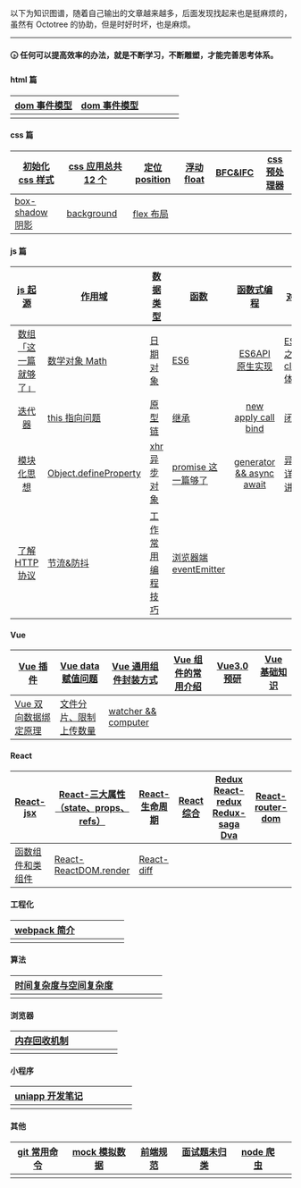 以下为知识图谱，随着自己输出的文章越来越多，后面发现找起来也是挺麻烦的，虽然有 Octotree 的协助，但是时好时坏，也是麻烦。

---

#### 🕟 任何可以提高效率的办法，就是不断学习，不断雕塑，才能完善思考体系。

#### html 篇

| [dom 事件模型](https://gitee.com/juice-ice/technical-article/blob/master/2019%E5%B9%B4/10%E6%9C%88/%E4%BA%8B%E4%BB%B6%E6%A8%A1%E5%9E%8B.md) | [dom 事件模型](./2019年/10月/事件模型.md) |      |      |      |      |
| :----------------------------------------------------------- | :---------------------------------------: | ---: | ---- | ---- | ---- |
|                                                              |                                           |      |      |      |      |

#### css 篇

| [初始化 css 样式](https://gitee.com/juice-ice/technical-article/blob/master/2019%E5%B9%B4/10%E6%9C%88/base.css)     | [css 应用总共 12 个](https://gitee.com/juice-ice/technical-article/blob/master/2019%E5%B9%B4/10%E6%9C%88/%E5%85%B6%E4%BB%96%E7%9A%84%E4%B8%80%E4%BA%9Bcss%E5%B1%9E%E6%80%A7.md) | [定位 position](https://gitee.com/juice-ice/technical-article/blob/master/2019%E5%B9%B4/10%E6%9C%88/%E5%AE%9A%E4%BD%8Dposition.md) | [浮动 float](<https://gitee.com/juice-ice/technical-article/blob/master/2019%E5%B9%B4/10%E6%9C%88/%E6%B5%AE%E5%8A%A8(float).md>) | [BFC&IFC](https://gitee.com/juice-ice/technical-article/blob/master/2019%E5%B9%B4/11%E6%9C%88/BFC%26IFC.md) | [css 预处理器](https://gitee.com/juice-ice/technical-article/blob/master/2020%E5%B9%B4/3%E6%9C%88/css%E9%A2%84%E5%A4%84%E7%90%86%E5%99%A8.md) |
| ------------------------------------------------------------------------------------------------------------------- | ------------------------------------------------------------------------------------------------------------------------------------------------------------------------------- | ---------------------------------------------------------------------------------------------------------------------------------- | -------------------------------------------------------------------------------------------------------------------------------- | ----------------------------------------------------------------------------------------------------------- | --------------------------------------------------------------------------------------------------------------------------------------------- |
| [box-shadow 阴影](https://gitee.com/juice-ice/technical-article/blob/master/2020%E5%B9%B4/9%E6%9C%88/box-shadow.md) | [background](https://gitee.com/juice-ice/technical-article/blob/master/2020%E5%B9%B4/9%E6%9C%88/background.md)                                                                  | [flex 布局](https://gitee.com/juice-ice/technical-article/blob/master/2020%E5%B9%B4/9%E6%9C%88/flex%E5%B8%83%E5%B1%80.md)          |                                                                                                                                  |                                                                                                             |                                                                                                                                               |

#### js 篇

|                                 [js 起源](https://gitee.com/juice-ice/technical-article/blob/master/2019%E5%B9%B4/8%E6%9C%88/%E5%9B%9E%E9%A1%BEJS%E5%8E%86%E5%8F%B2.md)                                  | [作用域](https://gitee.com/juice-ice/technical-article/blob/master/2020%E5%B9%B4/8%E6%9C%88/%E9%87%8D%E6%96%B0%E8%AE%A4%E8%AF%86%E4%BD%9C%E7%94%A8%E5%9F%9F.md)                     | [数据类型](https://gitee.com/juice-ice/technical-article/blob/master/2021%E5%B9%B4/1%E6%9C%88/%E6%95%B0%E6%8D%AE%E7%B1%BB%E5%9E%8B.md)                           | [函数](https://gitee.com/juice-ice/technical-article/blob/master/2020%E5%B9%B4/7%E6%9C%88/%E9%87%8D%E6%96%B0%E7%90%86%E8%A7%A3%E5%87%BD%E6%95%B0.md)            |   [函数式编程](https://gitee.com/juice-ice/technical-article/blob/master/2019%E5%B9%B4/11%E6%9C%88/arguments%26%E5%87%BD%E6%95%B0%E5%BC%8F%E7%BC%96%E7%A8%8B.md)    | [对象](https://gitee.com/juice-ice/technical-article/blob/master/2020%E5%B9%B4/7%E6%9C%88/%E9%87%8D%E6%96%B0%E8%AE%A4%E8%AF%86%E5%AF%B9%E8%B1%A1.md)                  |
| :------------------------------------------------------------------------------------------------------------------------------------------------------------------------------------------------------: | ----------------------------------------------------------------------------------------------------------------------------------------------------------------------------------- | ---------------------------------------------------------------------------------------------------------------------------------------------------------------- | --------------------------------------------------------------------------------------------------------------------------------------------------------------- | :-----------------------------------------------------------------------------------------------------------------------------------------------------------------: | --------------------------------------------------------------------------------------------------------------------------------------------------------------------- |
| [数组「这一篇就够了」](https://gitee.com/juice-ice/technical-article/blob/master/2021%E5%B9%B4/2%E6%9C%88/%E6%95%B0%E7%BB%84%E3%80%8C%E8%BF%99%E4%B8%80%E7%AF%87%E5%B0%B1%E5%A4%9F%E4%BA%86%E3%80%8D.md) | [数学对象 Math](https://gitee.com/juice-ice/technical-article/blob/master/2019%E5%B9%B4/11%E6%9C%88/%E6%95%B0%E5%AD%A6%E5%AF%B9%E8%B1%A1.md)                                        | [日期对象](https://gitee.com/juice-ice/technical-article/blob/master/2019%E5%B9%B4/11%E6%9C%88/%E6%97%A5%E6%9C%9F%E5%AF%B9%E8%B1%A1.md)                          | [ES6](https://gitee.com/juice-ice/technical-article/blob/master/2019%E5%B9%B4/10%E6%9C%88/es6.md)                                                               | [ES6API 原生实现](https://gitee.com/juice-ice/technical-article/blob/master/2019%E5%B9%B4/12%E6%9C%88/ES6%E8%AF%AD%E6%B3%95%E5%8E%9F%E7%94%9F%E5%AE%9E%E7%8E%B0.md) | [ES6 之 class 体验](https://gitee.com/juice-ice/technical-article/blob/master/2019%E5%B9%B4/11%E6%9C%88/%E7%B1%BBclass.md)                                            |
|                                       [迭代器](https://gitee.com/juice-ice/technical-article/blob/master/2020%E5%B9%B4/1%E6%9C%88/%E8%BF%AD%E4%BB%A3%E5%99%A8.md)                                        | [this 指向问题](https://gitee.com/juice-ice/technical-article/blob/master/2020%E5%B9%B4/2%E6%9C%88/%E5%8E%9F%E7%94%9F%E5%AE%9E%E7%8E%B0%E6%98%BE%E7%A4%BA%E7%BB%91%E5%AE%9Athis.md) | [原型链](https://gitee.com/juice-ice/technical-article/blob/master/2020%E5%B9%B4/7%E6%9C%88/%E9%87%8D%E6%96%B0%E8%AE%A4%E8%AF%86%E5%8E%9F%E5%9E%8B.md)           | [继承](https://gitee.com/juice-ice/technical-article/blob/master/2021%E5%B9%B4/2%E6%9C%88/%E7%BB%A7%E6%89%BF.md)                                                |      [new apply call bind](https://gitee.com/juice-ice/technical-article/blob/master/2021%E5%B9%B4/2%E6%9C%88/new%E3%80%81apply%E3%80%81call%E3%80%81bind.md)       | [闭包](https://gitee.com/juice-ice/technical-article/blob/master/2021%E5%B9%B4/2%E6%9C%88/%E9%97%AD%E5%8C%85.md)                                                      |
|                        [模块化思想](https://gitee.com/juice-ice/technical-article/blob/master/2019%E5%B9%B4/8%E6%9C%88/%E5%89%8D%E7%AB%AF%E4%B9%8B%E6%A8%A1%E5%9D%97%E5%8C%96.md)                        | [Object.defineProperty](https://gitee.com/juice-ice/technical-article/blob/master/2020%E5%B9%B4/6%E6%9C%88/Object.defineProperty.md)                                                | [xhr 异步对象](https://gitee.com/juice-ice/technical-article/blob/master/2019%E5%B9%B4/11%E6%9C%88/%E5%BC%82%E6%AD%A5%E5%AF%B9%E8%B1%A1XMLHttpRequest.md)        | [promise 这一篇够了](https://gitee.com/juice-ice/technical-article/blob/master/2020%E5%B9%B4/10%E6%9C%88/promise.md)                                            | [generator && async await](https://gitee.com/juice-ice/technical-article/blob/master/2020%E5%B9%B4/11%E6%9C%88/%E7%94%9F%E6%88%90%E5%99%A8%20&%20async%20await.md)  | [异步详细讲解](https://gitee.com/juice-ice/technical-article/blob/master/2019%E5%B9%B4/8%E6%9C%88/%E5%85%B3%E4%BA%8E%E5%BC%82%E6%AD%A5%E7%9A%84%E9%97%AE%E9%A2%98.md) |
|                            [了解 HTTP 协议](https://gitee.com/juice-ice/technical-article/blob/master/2019%E5%B9%B4/12%E6%9C%88/http%E5%8F%91%E5%B1%95%E5%8E%86%E7%A8%8B.md)                             | [节流&防抖](https://gitee.com/juice-ice/technical-article/blob/master/2020%E5%B9%B4/7%E6%9C%88/%E8%8A%82%E6%B5%81%E9%98%B2%E6%8A%96.md)                                             | [工作常用编程技巧](https://gitee.com/juice-ice/technical-article/blob/master/2020%E5%B9%B4/7%E6%9C%88/%E5%B8%B8%E7%94%A8%E7%BC%96%E7%A8%8B%E6%8A%80%E5%B7%A7.md) | [浏览器端 eventEmitter](https://gitee.com/juice-ice/technical-article/blob/master/2021%E5%B9%B4/3%E6%9C%88/%E6%B5%8F%E8%A7%88%E5%99%A8%E7%AB%AFeventEmitter.md) |                                                                                                                                                                     |                                                                                                                                                                       |

#### Vue

| [Vue 插件](https://gitee.com/juice-ice/technical-article/blob/master/2019%E5%B9%B4/11%E6%9C%88/vue%E6%8F%92%E4%BB%B6.md)                                              | [Vue data 赋值问题](https://gitee.com/juice-ice/technical-article/blob/master/2020%E5%B9%B4/1%E6%9C%88/vue%E6%95%B0%E7%BB%84%E8%B5%8B%E5%80%BC%E9%97%AE%E9%A2%98.md)   | [Vue 通用组件封装方式](https://gitee.com/juice-ice/technical-article/blob/master/2020%E5%B9%B4/4%E6%9C%88/Alert)                 | [Vue 组件的常用介绍](https://gitee.com/juice-ice/technical-article/blob/master/2020%E5%B9%B4/4%E6%9C%88/%E7%BB%84%E4%BB%B6.md) | [Vue3.0 预研](https://gitee.com/juice-ice/technical-article/blob/master/2020%E5%B9%B4/5%E6%9C%88/Vue3.0%E9%A2%84%E7%A0%94.md) | [Vue 基础知识](https://gitee.com/juice-ice/technical-article/blob/master/2020%E5%B9%B4/10%E6%9C%88/vue%E9%97%AE%E7%AD%94%E9%A2%98.md) |
| --------------------------------------------------------------------------------------------------------------------------------------------------------------------- | ---------------------------------------------------------------------------------------------------------------------------------------------------------------------- | -------------------------------------------------------------------------------------------------------------------------------- | ------------------------------------------------------------------------------------------------------------------------------ | ----------------------------------------------------------------------------------------------------------------------------- | ------------------------------------------------------------------------------------------------------------------------------------- |
| [Vue 双向数据绑定原理](https://gitee.com/juice-ice/technical-article/blob/master/2020%E5%B9%B4/12%E6%9C%88/%E5%8F%8C%E5%90%91%E6%95%B0%E6%8D%AE%E7%BB%91%E5%AE%9A.md) | [文件分片、限制上传数量](https://gitee.com/juice-ice/technical-article/blob/master/2021%E5%B9%B4/1%E6%9C%88/%E6%96%87%E4%BB%B6%E4%B8%8A%E4%BC%A0%E5%A4%84%E7%90%86.md) | [watcher && computer](https://gitee.com/juice-ice/technical-article/blob/master/2021%E5%B9%B4/1%E6%9C%88/watch%26%26computer.md) |                                                                                                                                |                                                                                                                               |                                                                                                                                       |

#### React

| [**React-jsx**](https://gitee.com/juice-ice/technical-article/blob/master/2021%E5%B9%B4/3%E6%9C%88/react-jsx.md)                                                                   | [React-三大属性（state、props、refs）](https://gitee.com/juice-ice/technical-article/blob/master/2021%E5%B9%B4/3%E6%9C%88/react-%E4%B8%89%E5%A4%A7%E5%B1%9E%E6%80%A7%EF%BC%88state%E3%80%81props%E3%80%81refs%EF%BC%89.md) | [React-生命周期](https://gitee.com/juice-ice/technical-article/blob/master/2021%E5%B9%B4/3%E6%9C%88/react-%E7%94%9F%E5%91%BD%E5%91%A8%E6%9C%9F.md) | [React 综合](https://gitee.com/juice-ice/technical-article/blob/master/2021%E5%B9%B4/3%E6%9C%88/react-%E7%BB%BC%E5%90%88%20%E5%BE%85%E8%A1%A5%E5%85%85.md) | [Redux React-redux Redux-saga Dva](https://gitee.com/juice-ice/technical-article/blob/master/2021%E5%B9%B4/3%E6%9C%88/redux%20react-redux%20react-saga%20dva.md) | [React-router-dom](https://gitee.com/juice-ice/technical-article/blob/master/2021%E5%B9%B4/3%E6%9C%88/react-router.md) |
| ---------------------------------------------------------------------------------------------------------------------------------------------------------------------------------- | -------------------------------------------------------------------------------------------------------------------------------------------------------------------------------------------------------------------------- | -------------------------------------------------------------------------------------------------------------------------------------------------- | ---------------------------------------------------------------------------------------------------------------------------------------------------------- | ---------------------------------------------------------------------------------------------------------------------------------------------------------------- | ---------------------------------------------------------------------------------------------------------------------- |
| [函数组件和类组件](https://gitee.com/juice-ice/technical-article/blob/master/2021%E5%B9%B4/3%E6%9C%88/%E7%B1%BB%E7%BB%84%E4%BB%B6%E4%B8%8E%E5%87%BD%E6%95%B0%E7%BB%84%E4%BB%B6.md) | [React-ReactDOM.render](https://gitee.com/juice-ice/technical-article/blob/master/2021%E5%B9%B4/3%E6%9C%88/react-ReactDOM.render%20%E6%9C%AA%E5%AE%8C%E6%88%90.md)                                                         | [React-diff](https://gitee.com/juice-ice/technical-article/blob/master/2021%E5%B9%B4/3%E6%9C%88/react-diff%20%E6%9C%AA%E5%AE%8C%E6%88%90.md)       |                                                                                                                                                            |                                                                                                                                                                  |                                                                                                                        |

#### 工程化

| [webpack 简介](https://gitee.com/juice-ice/technical-article/blob/master/2019%E5%B9%B4/8%E6%9C%88/webpack%E4%BB%8E0%E5%88%B01.md) |     |     |     |     |     |
| --------------------------------------------------------------------------------------------------------------------------------- | --- | --- | --- | --- | --- |
|                                                                                                                                   |     |     |     |     |     |

#### 算法

| [时间复杂度与空间复杂度](https://gitee.com/juice-ice/technical-article/blob/master/2021%E5%B9%B4/2%E6%9C%88/%E6%97%B6%E9%97%B4%E5%A4%8D%E6%9D%82%E5%BA%A6%E4%B8%8E%E7%A9%BA%E9%97%B4%E5%A4%8D%E6%9D%82%E5%BA%A6.md) |     |     |     |     |     |
| ------------------------------------------------------------------------------------------------------------------------------------------------------------------------------------------------------------------- | --- | --- | --- | --- | --- |
|                                                                                                                                                                                                                     |     |     |     |     |     |

#### 浏览器

| [内存回收机制](https://gitee.com/juice-ice/technical-article/blob/master/2021%E5%B9%B4/3%E6%9C%88/Chrome%E5%86%85%E5%AD%98%E5%9B%9E%E6%94%B6%E6%9C%BA%E5%88%B6.md) |     |     |     |     |     |
| ------------------------------------------------------------------------------------------------------------------------------------------------------------------ | --- | --- | --- | --- | --- |
|                                                                                                                                                                    |     |     |     |     |     |

#### 小程序

| [uniapp 开发笔记](https://gitee.com/juice-ice/technical-article/blob/master/2021%E5%B9%B4/1%E6%9C%88/uniapp%E7%AC%94%E8%AE%B0.md) |     |     |     |     |     |
| --------------------------------------------------------------------------------------------------------------------------------- | --- | --- | --- | --- | --- |
|                                                                                                                                   |     |     |     |     |     |

#### 其他

| [git 常用命令](https://gitee.com/juice-ice/technical-article/blob/master/2020%E5%B9%B4/4%E6%9C%88/Git%E5%B8%B8%E7%94%A8%E6%93%8D%E4%BD%9C.md) | [mock 模拟数据](<https://gitee.com/juice-ice/technical-article/blob/master/2020%E5%B9%B4/5%E6%9C%88/Mock(%E6%A8%A1%E6%8B%9F%E6%95%B0%E6%8D%AE).md>) | [前端规范](https://gitee.com/juice-ice/technical-article/blob/master/2020%E5%B9%B4/5%E6%9C%88/%E5%89%8D%E7%AB%AF%E8%A7%84%E8%8C%83.md) | [面试题未归类](https://gitee.com/juice-ice/technical-article/blob/master/2020%E5%B9%B4/7%E6%9C%88/%E9%9D%A2%E8%AF%95%E9%A2%98.md) | [node 爬虫](https://gitee.com/juice-ice/technical-article/tree/master/2020%E5%B9%B4/8%E6%9C%88/nodeScrapy) |     |
| --------------------------------------------------------------------------------------------------------------------------------------------- | --------------------------------------------------------------------------------------------------------------------------------------------------- | -------------------------------------------------------------------------------------------------------------------------------------- | --------------------------------------------------------------------------------------------------------------------------------- | ---------------------------------------------------------------------------------------------------------- | --- |
|                                                                                                                                               |                                                                                                                                                     |                                                                                                                                        |                                                                                                                                   |                                                                                                            |     |
